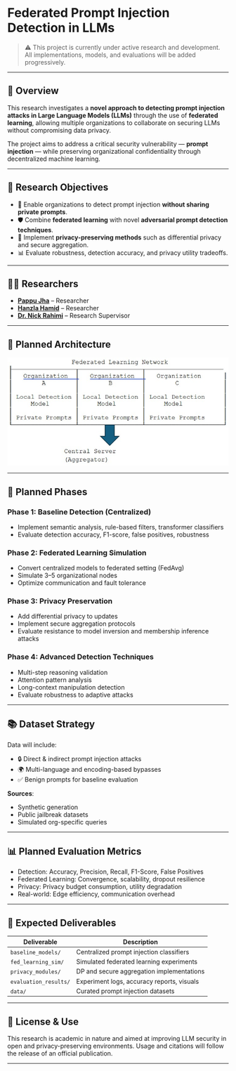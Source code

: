 # Federated Prompt Injection Detection in LLMs

> ⚠️ This project is currently under active research and development. All implementations, models, and evaluations will be added progressively.

---

## 🧠 Overview

This research investigates a **novel approach to detecting prompt injection attacks in Large Language Models (LLMs)** through the use of **federated learning**, allowing multiple organizations to collaborate on securing LLMs without compromising data privacy.

The project aims to address a critical security vulnerability — **prompt injection** — while preserving organizational confidentiality through decentralized machine learning.

---

## 🧪 Research Objectives

- 📌 Enable organizations to detect prompt injection **without sharing private prompts**.
- 🛡️ Combine **federated learning** with novel **adversarial prompt detection techniques**.
- 🧠 Implement **privacy-preserving methods** such as differential privacy and secure aggregation.
- 📊 Evaluate robustness, detection accuracy, and privacy utility tradeoffs.

---

## 👨‍🔬 Researchers

- [**Pappu Jha**](https://jhapappu.com.np) – Researcher  
- [**Hanzla Hamid**](https://www.linkedin.com/in/hanzla-hamid-b60551328/) – Researcher  
- [**Dr. Nick Rahimi**](https://sites.google.com/view/nickrahimi/home) – Research Supervisor  

---

## 🔭 Planned Architecture

![Federated Learning Architecture](architecture.jpg)


---

## 🚀 Planned Phases

### Phase 1: **Baseline Detection (Centralized)**
- Implement semantic analysis, rule-based filters, transformer classifiers
- Evaluate detection accuracy, F1-score, false positives, robustness

### Phase 2: **Federated Learning Simulation**
- Convert centralized models to federated setting (FedAvg)
- Simulate 3–5 organizational nodes
- Optimize communication and fault tolerance

### Phase 3: **Privacy Preservation**
- Add differential privacy to updates
- Implement secure aggregation protocols
- Evaluate resistance to model inversion and membership inference attacks

### Phase 4: **Advanced Detection Techniques**
- Multi-step reasoning validation
- Attention pattern analysis
- Long-context manipulation detection
- Evaluate robustness to adaptive attacks

---

## 📚 Dataset Strategy

Data will include:

- 🔒 Direct & indirect prompt injection attacks
- 🌍 Multi-language and encoding-based bypasses
- ✅ Benign prompts for baseline evaluation

**Sources**:
- Synthetic generation
- Public jailbreak datasets
- Simulated org-specific queries

---

## 📊 Planned Evaluation Metrics

- Detection: Accuracy, Precision, Recall, F1-Score, False Positives
- Federated Learning: Convergence, scalability, dropout resilience
- Privacy: Privacy budget consumption, utility degradation
- Real-world: Edge efficiency, communication overhead

---

## 🏁 Expected Deliverables

| Deliverable                         | Description                                  |
|-------------------------------------|----------------------------------------------|
| `baseline_models/`                  | Centralized prompt injection classifiers     |
| `fed_learning_sim/`                 | Simulated federated learning experiments     |
| `privacy_modules/`                  | DP and secure aggregation implementations    |
| `evaluation_results/`               | Experiment logs, accuracy reports, visuals   |
| `data/`                             | Curated prompt injection datasets            |

---

## 📌 License & Use

This research is academic in nature and aimed at improving LLM security in open and privacy-preserving environments. Usage and citations will follow the release of an official publication.

---